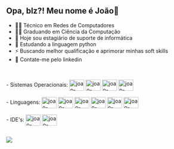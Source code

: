 ## Opa, blz?! Meu nome é João👋


- 👨‍🎓 Técnico em Redes de Computadores
- 👨‍💻 Graduando em Ciência da Computação
- 🔭 Hoje sou estagiário de suporte de informática
- 🌱 Estudando a linguagem python  
- ⚡ Buscando melhor qualificação e aprimorar minhas soft skills
- 💬 Contate-me pelo linkedin 
##
<div style="display: inline_block"><br>
   - Sistemas Operacionais: <img align="center" alt="joao-Windows" height="30" width="40" src="https://cdn.jsdelivr.net/gh/devicons/devicon@latest/icons/windows11/windows11-original.svg" /> 
   <img align="center" alt="joao-Linux" height="30" width="40" src="https://cdn.jsdelivr.net/gh/devicons/devicon@latest/icons/linux/linux-original.svg" />
   <img align="center" alt="joao-Debian" height="30" width="40" src="https://cdn.jsdelivr.net/gh/devicons/devicon@latest/icons/debian/debian-original.svg" /> 
   <img align="center" alt="joao-Ubuntu" height="30" width="40" src="https://cdn.jsdelivr.net/gh/devicons/devicon@latest/icons/ubuntu/ubuntu-original.svg" /> <br><br>
   - Linguagens: <img align="center" alt="joao-Python" height="30" width="40" src="https://cdn.jsdelivr.net/gh/devicons/devicon@latest/icons/python/python-original.svg" />
   <img align="center" alt="joao-C++" height="30" width="40" src="https://cdn.jsdelivr.net/gh/devicons/devicon@latest/icons/cplusplus/cplusplus-original.svg" />
   <img align="center" alt="joao-HTML5" height="30" width="40" src="https://cdn.jsdelivr.net/gh/devicons/devicon@latest/icons/html5/html5-original.svg" />
   <img align="center" alt="joao-CSS3" height="30" width="40" src="https://cdn.jsdelivr.net/gh/devicons/devicon@latest/icons/css3/css3-original.svg" />
   <img align="center" alt="joao-JavaScript" height="30" width="40" src="https://cdn.jsdelivr.net/gh/devicons/devicon@latest/icons/javascript/javascript-plain.svg" />
   <img align="center" alt="joao-Bootstrap" height="30" width="40" src="https://cdn.jsdelivr.net/gh/devicons/devicon@latest/icons/bootstrap/bootstrap-original.svg" /> <br><br>
   - IDE's: <img align="center" alt="joao-Pycharm" height="30" width="40" src="https://cdn.jsdelivr.net/gh/devicons/devicon@latest/icons/pycharm/pycharm-original.svg" />
   <img align="center" alt="joao-Vscode" height="30" width="40" src="https://cdn.jsdelivr.net/gh/devicons/devicon@latest/icons/vscode/vscode-original.svg" />
</div>

##

<div>
  <a href="https://www.linkedin.com/in/joaojustino21/" target="_blank"><img src="https://img.shields.io/badge/LinkedIn-0077B5?style=for-the-badge&logo=linkedin&logoColor=white" target="_blank"></a>
</div> 
  


          
